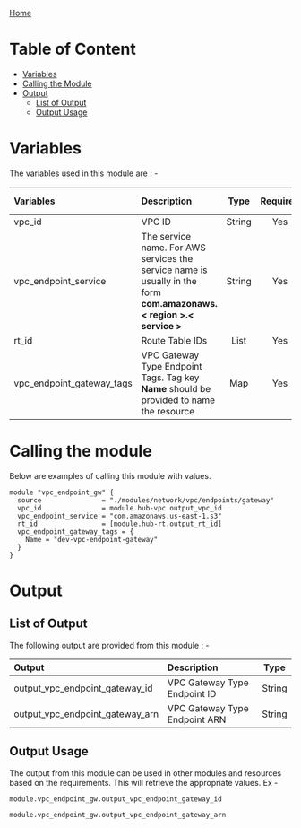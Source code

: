 [Home](../../../../../README.md)

# Table of Content

- [Variables](#variables)
- [Calling the Module](#calling-the-module)
- [Output](#output)
    - [List of Output](#list-of-output)
    - [Output Usage](#output-usage)

# Variables

The variables used in this module are : -

| Variables | Description | Type | Required | Default Values |
|:----------|:------------|:----:|:--------:|:--------------:|
| vpc_id | VPC ID | String | Yes | NA |
| vpc_endpoint_service | The service name. For AWS services the service name is usually in the form **com.amazonaws.< region >.< service >** | String | Yes | NA |
| rt_id | Route Table IDs | List | Yes | NA |
| vpc_endpoint_gateway_tags | VPC Gateway Type Endpoint Tags. Tag key **Name** should be provided to name the resource | Map | Yes | NA |

# Calling the module

Below are examples of calling this module with values.

```
module "vpc_endpoint_gw" {
  source               = "./modules/network/vpc/endpoints/gateway"
  vpc_id               = module.hub-vpc.output_vpc_id
  vpc_endpoint_service = "com.amazonaws.us-east-1.s3"
  rt_id                = [module.hub-rt.output_rt_id]
  vpc_endpoint_gateway_tags = {
    Name = "dev-vpc-endpoint-gateway"
  }
}
```

# Output

## List of Output
The following output are provided from this module : -

| Output | Description | Type |
|:------ |:------------|:----:|
| output_vpc_endpoint_gateway_id | VPC Gateway Type Endpoint ID | String |
| output_vpc_endpoint_gateway_arn | VPC Gateway Type Endpoint ARN | String |

## Output Usage

The output from this module can be used in other modules and resources based on the requirements. This will retrieve the appropriate values. Ex -

```
module.vpc_endpoint_gw.output_vpc_endpoint_gateway_id
```

```
module.vpc_endpoint_gw.output_vpc_endpoint_gateway_arn
```